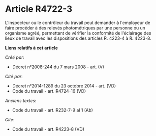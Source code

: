 # Article R4722-3

L'inspecteur ou le contrôleur du travail peut demander à l'employeur de faire procéder à des relevés photométriques par une
personne ou un organisme agréé, permettant de vérifier la conformité de l'éclairage des lieux de travail avec les
dispositions des articles R. 4223-4 à R. 4223-8.

**Liens relatifs à cet article**

_Créé par_:

  - Décret n°2008-244 du 7 mars 2008 - art. (V)

_Cité par_:

  - Décret n°2014-1289 du 23 octobre 2014 - art. (VD)
  - Code du travail - art. R4724-16 (VD)

_Anciens textes_:

  - Code du travail - art. R232-7-9 al 1 (Ab)

_Cite_:

  - Code du travail - art. R4223-8 (VD)
